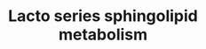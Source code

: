 ---
annotations:
- id: PW:0000164
  parent: classic metabolic pathway
  type: Pathway Ontology
  value: ganglioside metabolic pathway
- id: PW:0001062
  parent: classic metabolic pathway
  type: Pathway Ontology
  value: lacto-series glycosphingolipid metabolic pathway
- id: PW:0000010
  parent: classic metabolic pathway
  type: Pathway Ontology
  value: lipid metabolic pathway
authors:
- Conroy lipids
- AlexanderPico
- Larsgw
- Eweitz
- DeSl
citedin: ''
communities:
- Lipids
description: 'Lacto series glycosphingolipid biosynthesis. Lactosylceramides (abbreviated
  as LacCer) are a class of glycosphingolipids connecting a ceramide lipid to a sugar
  group. The exact chemical formula and molecular weight in this class of lipids varies
  depending on the connected fatty-acid.  Many of these structures are related to
  cancer development or antigens. Source: https://en.wikipedia.org/wiki/Lactosylceramide '
last-edited: 2025-07-19
ndex: null
organisms:
- Homo sapiens
redirect_from:
- /index.php/Pathway:WP5303
- /instance/WP5303
- /instance/WP5303_r140019
revision: r140019
schema-jsonld:
- '@context': https://schema.org/
  '@id': https://wikipathways.github.io/pathways/WP5303.html
  '@type': Dataset
  creator:
    '@type': Organization
    name: WikiPathways
  description: 'Lacto series glycosphingolipid biosynthesis. Lactosylceramides (abbreviated
    as LacCer) are a class of glycosphingolipids connecting a ceramide lipid to a
    sugar group. The exact chemical formula and molecular weight in this class of
    lipids varies depending on the connected fatty-acid.  Many of these structures
    are related to cancer development or antigens. Source: https://en.wikipedia.org/wiki/Lactosylceramide '
  keywords:
  - A Lewis B
  - B3GALT1
  - B3GALT2
  - B3GNT5
  - FUT1
  - FUT2
  - FUT3
  - LacCer
  - Lc3Cer
  - Lc4Cer/LM1
  - Lewis A
  - Lewis B
  - Sialyl Lewis A
  - Sialyl-lactotetraosylceramide
  - Type I H antigen
  - Type IA antigen
  - Type IB antigen
  license: CC0
  name: Lacto series sphingolipid metabolism
seo: CreativeWork
title: Lacto series sphingolipid metabolism
wpid: WP5303
---